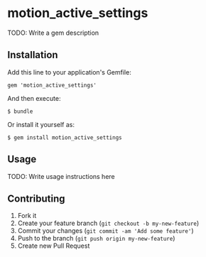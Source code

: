 # motion_active_settings

TODO: Write a gem description

## Installation

Add this line to your application's Gemfile:

    gem 'motion_active_settings'

And then execute:

    $ bundle

Or install it yourself as:

    $ gem install motion_active_settings

## Usage

TODO: Write usage instructions here

## Contributing

1. Fork it
2. Create your feature branch (`git checkout -b my-new-feature`)
3. Commit your changes (`git commit -am 'Add some feature'`)
4. Push to the branch (`git push origin my-new-feature`)
5. Create new Pull Request
